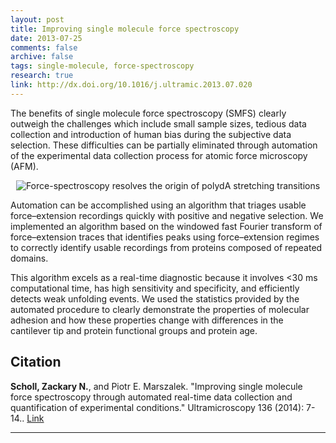 ```yaml
---
layout: post
title: Improving single molecule force spectroscopy
date: 2013-07-25
comments: false
archive: false
tags: single-molecule, force-spectroscopy
research: true
link: http://dx.doi.org/10.1016/j.ultramic.2013.07.020
---
```


<p class="lead">The benefits of single molecule force spectroscopy (SMFS) clearly outweigh the challenges which include small sample sizes, tedious data collection and introduction of human bias during the subjective data selection. These difficulties can be partially eliminated through automation of the experimental data collection process for atomic force microscopy (AFM). </p>

<div class="col-sm-12">
    <p align="center">
<img src="{{ "/assets/images/fe_detection.jpg" | prepend: site.url }}" alt="Force-spectroscopy resolves the origin of polydA stretching transitions" class="img-rounded img-responsive">
    </p>
</div>



<p>Automation can be accomplished using an algorithm that triages usable force–extension recordings quickly with positive and negative selection. We implemented an algorithm based on the windowed fast Fourier transform of force–extension traces that identifies peaks using force–extension regimes to correctly identify usable recordings from proteins composed of repeated domains. </p>



<p>This algorithm excels as a real-time diagnostic because it involves <30 ms computational time, has high sensitivity and specificity, and efficiently detects weak unfolding events. We used the statistics provided by the automated procedure to clearly demonstrate the properties of molecular adhesion and how these properties change with differences in the cantilever tip and protein functional groups and protein age.</p>


<h2>Citation</h2>
<b>Scholl, Zackary N.</b>, and Piotr E. Marszalek. "Improving single molecule force spectroscopy through automated real-time data collection and quantification of experimental conditions." Ultramicroscopy 136 (2014): 7-14.. <a href="http://dx.doi.org/10.1016/j.ultramic.2013.07.020">Link</a>
<hr>





